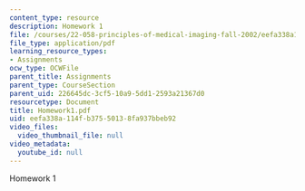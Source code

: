 ```yaml
---
content_type: resource
description: Homework 1
file: /courses/22-058-principles-of-medical-imaging-fall-2002/eefa338a114fb37550138fa937bbeb92_Homework1.pdf
file_type: application/pdf
learning_resource_types:
- Assignments
ocw_type: OCWFile
parent_title: Assignments
parent_type: CourseSection
parent_uid: 226645dc-3cf5-10a9-5dd1-2593a21367d0
resourcetype: Document
title: Homework1.pdf
uid: eefa338a-114f-b375-5013-8fa937bbeb92
video_files:
  video_thumbnail_file: null
video_metadata:
  youtube_id: null
---
```

Homework 1

